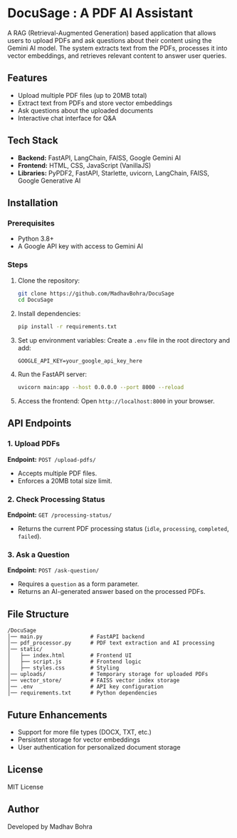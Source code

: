  # DocuSage : A PDF AI Assistant

A RAG (Retrieval-Augmented Generation) based application that allows users to upload PDFs and ask questions about their content using the Gemini AI model. The system extracts text from the PDFs, processes it into vector embeddings, and retrieves relevant content to answer user queries.

## Features

- Upload multiple PDF files (up to 20MB total)
- Extract text from PDFs and store vector embeddings
- Ask questions about the uploaded documents
- Interactive chat interface for Q&A

## Tech Stack

- **Backend:** FastAPI, LangChain, FAISS, Google Gemini AI
- **Frontend:** HTML, CSS, JavaScript (VanillaJS)
- **Libraries:** PyPDF2, FastAPI, Starlette, uvicorn, LangChain, FAISS, Google Generative AI

## Installation

### Prerequisites

- Python 3.8+
- A Google API key with access to Gemini AI

### Steps

1. Clone the repository:

   ```bash
   git clone https://github.com/MadhavBohra/DocuSage
   cd DocuSage
   ```

2. Install dependencies:

   ```bash
   pip install -r requirements.txt
   ```

3. Set up environment variables: Create a `.env` file in the root directory and add:

   ```env
   GOOGLE_API_KEY=your_google_api_key_here
   ```

4. Run the FastAPI server:

   ```bash
   uvicorn main:app --host 0.0.0.0 --port 8000 --reload
   ```

5. Access the frontend: Open `http://localhost:8000` in your browser.

## API Endpoints

### 1. Upload PDFs

**Endpoint:** `POST /upload-pdfs/`

- Accepts multiple PDF files.
- Enforces a 20MB total size limit.

### 2. Check Processing Status

**Endpoint:** `GET /processing-status/`

- Returns the current PDF processing status (`idle`, `processing`, `completed`, `failed`).

### 3. Ask a Question

**Endpoint:** `POST /ask-question/`

- Requires a `question` as a form parameter.
- Returns an AI-generated answer based on the processed PDFs.

## File Structure

```
/DocuSage
│── main.py               # FastAPI backend
│── pdf_processor.py      # PDF text extraction and AI processing
│── static/
│   ├── index.html        # Frontend UI
│   ├── script.js         # Frontend logic
│   ├── styles.css        # Styling
│── uploads/              # Temporary storage for uploaded PDFs
│── vector_store/         # FAISS vector index storage
│── .env                  # API key configuration
│── requirements.txt      # Python dependencies
```

## Future Enhancements

- Support for more file types (DOCX, TXT, etc.)
- Persistent storage for vector embeddings
- User authentication for personalized document storage

## License

MIT License

## Author

Developed by Madhav Bohra


